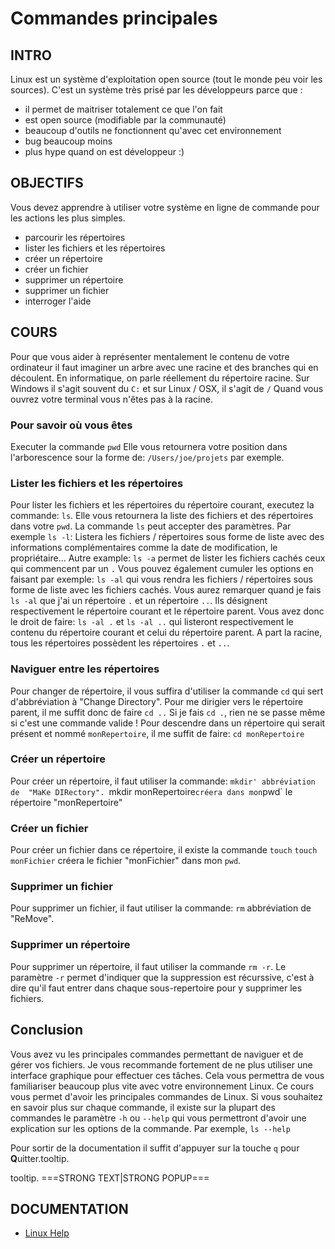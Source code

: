 # Commandes principales

## INTRO

Linux est un système d'exploitation open source (tout le monde peu voir les sources).
C'est un système très prisé par les développeurs parce que :
- il permet de maitriser totalement ce que l'on fait
- est open source (modifiable par la communauté)
- beaucoup d'outils ne fonctionnent qu'avec cet environnement
- bug beaucoup moins
- plus hype quand on est développeur :)

## OBJECTIFS

Vous devez apprendre à utiliser votre système en ligne de commande
pour les actions les plus simples.
- parcourir les répertoires
- lister les fichiers et les répertoires
- créer un répertoire
- créer un fichier
- supprimer un répertoire
- supprimer un fichier
- interroger l'aide

## COURS
Pour que vous aider à représenter mentalement le contenu de votre ordinateur il
faut imaginer un arbre avec une racine et des branches qui en découlent.
En informatique, on parle réellement du répertoire racine. Sur Windows il s'agit souvent
du `C:` et sur Linux / OSX, il s'agit de `/`
Quand vous ouvrez votre terminal vous n'êtes pas à la racine.

### Pour savoir où vous êtes
Executer la commande `pwd`
Elle vous retournera votre position dans l'arborescence sour la forme de: 
`/Users/joe/projets` par exemple.

### Lister les fichiers et les répertoires
Pour lister les fichiers et les répertoires du répertoire courant, executez la commande:
`ls`. Elle vous retournera la liste des fichiers et des répertoires dans votre `pwd`.
La commande `ls` peut accepter des paramètres.
Par exemple `ls -l`: Listera les fichiers / répertoires sous forme de liste avec des
informations complémentaires comme la date de modification, le propriétaire...
Autre example: `ls -a` permet de lister les fichiers cachés ceux qui commencent par un `.`
Vous pouvez également cumuler les options en faisant par exemple: `ls -al` 
qui vous rendra les fichiers / répertoires sous forme de liste avec les fichiers cachés.
Vous aurez remarquer quand je fais `ls -al` que j'ai un répertoire `.`
et un répertoire `..`. Ils désignent respectivement le répertoire courant et le
répertoire parent.
Vous avez donc le droit de faire: `ls -al .` et `ls -al ..` qui listeront respectivement
le contenu du répertoire courant et celui du répertoire parent.
A part la racine, tous les répertoires possèdent les répertoires `.` et `..`.  

### Naviguer entre les répertoires
Pour changer de répertoire, il vous suffira d'utiliser la commande `cd`
qui sert d'abbréviation à "Change Directory".
Pour me dirigier vers le répertoire parent, il me suffit donc de faire `cd ..`
Si je fais `cd .`, rien ne se passe même si c'est une commande valide !
Pour descendre dans un répertoire qui serait présent et nommé `monRepertoire`,
il me suffit de faire: `cd monRepertoire`

### Créer un répertoire
Pour créer un répertoire, il faut utiliser la commande: `mkdir' abbréviation de 
"MaKe DIRectory".
`mkdir monRepertoire` créera dans mon `pwd` le répertoire "monRepertoire"

### Créer un fichier
Pour créer un fichier dans ce répertoire, il existe la commande `touch`
`touch monFichier` créera le fichier "monFichier" dans mon `pwd`.

### Supprimer un fichier
Pour supprimer un fichier, il faut utiliser la commande: `rm` abbréviation de
"ReMove".

### Supprimer un répertoire
Pour supprimer un répertoire, il faut utiliser la commande `rm -r`.
Le paramètre `-r` permet d'indiquer que la suppression est récurssive, c'est à dire
qu'il faut entrer dans chaque sous-repertoire pour y supprimer les fichiers.

## Conclusion
Vous avez vu les principales commandes permettant de naviguer et de gérer vos fichiers.
Je vous recommande fortement de ne plus utiliser une interface graphique
pour effectuer ces tâches. Cela vous permettra de vous familiariser beaucoup plus
vite avec votre environnement Linux.
Ce cours vous permet d'avoir les principales commandes de Linux. Si vous
souhaitez en savoir plus sur chaque commande, il existe sur la plupart des commandes
le paramètre `-h` ou `--help` qui vous permettront d'avoir une explication sur les
options de la commande.
Par exemple, `ls --help`

Pour sortir de la documentation il suffit d'appuyer sur la touche `q`
pour **Q**uitter.<span title="This is a tooltip example">tooltip.</span>

<span title="This is a tooltip example">tooltip.</span>
===STRONG TEXT|STRONG POPUP===

## DOCUMENTATION

- [Linux Help](https://www.computerhope.com/unix.htm)
